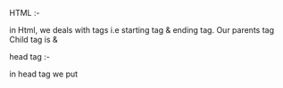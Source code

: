 HTML :-

in Html, we deals with tags i.e starting tag & ending tag.
Our parents tag <html></html>
Child tag is <head></head>&<body></body>



head tag :-

in head tag we put <title> tag for give the title of the web page.
in head tag we also give some extra css link over hear.

Body tag :-

in body tag give all web page code in this file whatever we see the screen.
body tag contain all elements like header , context , forms etc...

Headind :-

heading are major element where we put the context heading.
in html heading 6 types (h1,h2,h3,h4,h5,h6)
h1 is the bigger heading.
h6 is the smaller heading.

Paragaph / description :-

in html we use paragraph for writing some description over our heading.
we denoted the tag <p></p> for writing a paragraph.

<br> tag is used for break the line,and it is the single tag.
<hr> tag is used for horizontal line, and it is a single tag.

Image :-

in HTML, we need <img> tag for inserting in our web pages.
<img> tag contain -> src(source), height, width, alt(alternate).
there src, hight, width & alt is the properties of image so we called attribute of <img> tag.

insert outside link :-

in html when we want to put some other link in html we just put <a> tag over here.
<a>- anchor tag (it is used to put hyperlink of any websits.)
<a>tag contains , href(hyper reference - reference to another pages or sites) attributes contain 2 values when we put "_self" it will open that pages itself and when we put "_blank" it will open 


HTML formating :-

in html we use formating for styling our paragraph section.
1. <b>- bold text
2. <i>- italic text
3. <em>- emphasized text
4. <strong>- bold or bigger the text
5. <mark>-marked or highlighted the text
6. <small>- smaller the text
7. <del>- delete the text
8. <ins>-inserted the text
9. <sub>- sub script
10. <sup>- super script

HTML Table :-

html table means its a table like structure where we write somthings in rows and columns'
main tag of html table is<table>
<tr>- table row
<th>- table heading
<td>- table date

HTML list:-

list is a collection of data where we can put in structural manner so we take html for structuring the list.
in html list are of 2 types
1. unordered list- <ul>
2. ordered list- <ol>
<li>- list items


ex-
My technical skills are :-
1. HTML
2. CSS
3. React JS
4. Node JS
5. Ruby/Rails

My HObbies are :-
1. All time sleeping
2. Scrolling the reels
3. Playing pubg

Practice Question :-(20 min)

creat your portfollo websites using HTML,
1. give your name- heading
2. give your image
3. give your description of 6 lines by use of formating
4. write your full education and result, which board you passed out starting from schooling.
5. write down your strength - ordered list
6. write down your weakness - unordered list
7. attach all your social link - anchor tag(Hyper reference)























